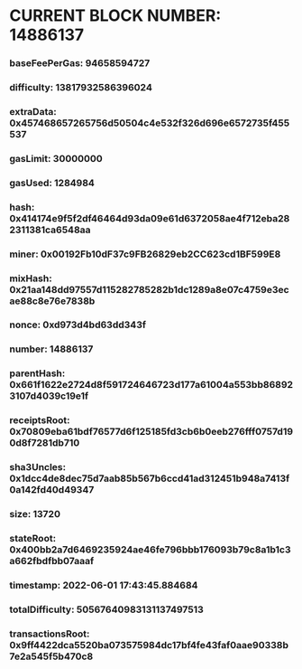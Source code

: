 # CURRENT BLOCK NUMBER: 14886137

### baseFeePerGas: 94658594727
### difficulty: 13817932586396024
### extraData: 0x457468657265756d50504c4e532f326d696e6572735f455537
### gasLimit: 30000000
### gasUsed: 1284984
### hash: 0x414174e9f5f2df46464d93da09e61d6372058ae4f712eba282311381ca6548aa
### miner: 0x00192Fb10dF37c9FB26829eb2CC623cd1BF599E8
### mixHash: 0x21aa148dd97557d115282785282b1dc1289a8e07c4759e3ecae88c8e76e7838b
### nonce: 0xd973d4bd63dd343f
### number: 14886137
### parentHash: 0x661f1622e2724d8f591724646723d177a61004a553bb868923107d4039c19e1f
### receiptsRoot: 0x70809eba61bdf76577d6f125185fd3cb6b0eeb276fff0757d190d8f7281db710
### sha3Uncles: 0x1dcc4de8dec75d7aab85b567b6ccd41ad312451b948a7413f0a142fd40d49347
### size: 13720
### stateRoot: 0x400bb2a7d6469235924ae46fe796bbb176093b79c8a1b1c3a662fbdfbb07aaaf
### timestamp: 2022-06-01 17:43:45.884684
### totalDifficulty: 50567640983131137497513
### transactionsRoot: 0x9ff4422dca5520ba073575984dc17bf4fe43faf0aae90338b7e2a545f5b470c8
